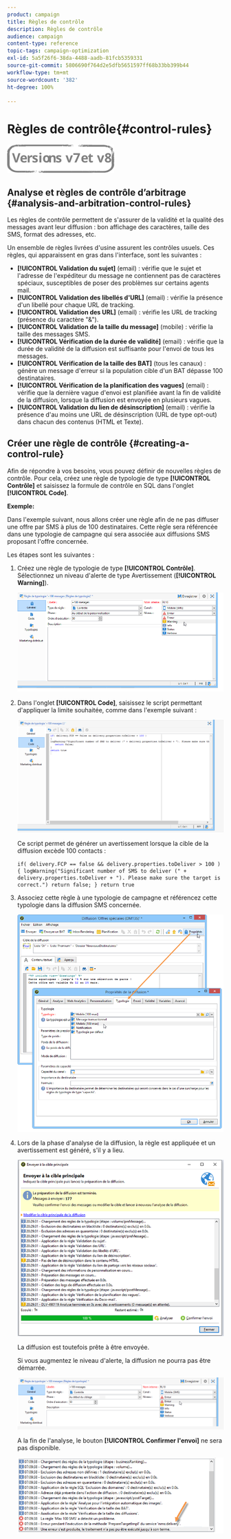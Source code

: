 ```yaml
---
product: campaign
title: Règles de contrôle
description: Règles de contrôle
audience: campaign
content-type: reference
topic-tags: campaign-optimization
exl-id: 5a5f26f6-38da-4488-aadb-81fcb5359331
source-git-commit: 5806690f764d2e5dfb5651597ff68b33bb399b44
workflow-type: tm+mt
source-wordcount: '382'
ht-degree: 100%

---
```


# Règles de contrôle{#control-rules}

![](../../assets/common.svg)

## Analyse et règles de contrôle d’arbitrage {#analysis-and-arbitration-control-rules}

Les règles de contrôle permettent de s&#39;assurer de la validité et la qualité des messages avant leur diffusion : bon affichage des caractères, taille des SMS, format des adresses, etc.

Un ensemble de règles livrées d&#39;usine assurent les contrôles usuels. Ces règles, qui apparaissent en gras dans l&#39;interface, sont les suivantes :

* **[!UICONTROL Validation du sujet]** (email) : vérifie que le sujet et l&#39;adresse de l&#39;expéditeur du message ne contiennent pas de caractères spéciaux, susceptibles de poser des problèmes sur certains agents mail.
* **[!UICONTROL Validation des libellés d&#39;URL]** (email) : vérifie la présence d&#39;un libellé pour chaque URL de tracking.
* **[!UICONTROL Validation des URL]** (email) : vérifie les URL de tracking (présence du caractère &quot;&amp;&quot;).
* **[!UICONTROL Validation de la taille du message]** (mobile) : vérifie la taille des messages SMS.
* **[!UICONTROL Vérification de la durée de validité]** (email) : vérifie que la durée de validité de la diffusion est suffisante pour l&#39;envoi de tous les messages.
* **[!UICONTROL Vérification de la taille des BAT]** (tous les canaux) : génère un message d&#39;erreur si la population cible d&#39;un BAT dépasse 100 destinataires.
* **[!UICONTROL Vérification de la planification des vagues]** (email) : vérifie que la dernière vague d&#39;envoi est planifiée avant la fin de validité de la diffusion, lorsque la diffusion est envoyée en plusieurs vagues.
* **[!UICONTROL Validation du lien de désinscription]** (email) : vérifie la présence d&#39;au moins une URL de désinscription (URL de type opt-out) dans chacun des contenus (HTML et Texte).

## Créer une règle de contrôle {#creating-a-control-rule}

Afin de répondre à vos besoins, vous pouvez définir de nouvelles règles de contrôle. Pour cela, créez une règle de typologie de type **[!UICONTROL Contrôle]** et saisissez la formule de contrôle en SQL dans l&#39;onglet **[!UICONTROL Code]**.

**Exemple:**

Dans l&#39;exemple suivant, nous allons créer une règle afin de ne pas diffuser une offre par SMS à plus de 100 destinataires. Cette règle sera référencée dans une typologie de campagne qui sera associée aux diffusions SMS proposant l&#39;offre concernée.

Les étapes sont les suivantes :

1. Créez une règle de typologie de type **[!UICONTROL Contrôle]**. Sélectionnez un niveau d&#39;alerte de type Avertissement (**[!UICONTROL Warning]**).

   ![](assets/campaign_opt_create_control_01.png)

1. Dans l&#39;onglet **[!UICONTROL Code]**, saisissez le script permettant d&#39;appliquer la limite souhaitée, comme dans l&#39;exemple suivant :

   ![](assets/campaign_opt_create_control_02.png)

   Ce script permet de générer un avertissement lorsque la cible de la diffusion excède 100 contacts :

   ```
   if( delivery.FCP == false && delivery.properties.toDeliver > 100 ) { logWarning("Significant number of SMS to deliver (" + delivery.properties.toDeliver + "). Please make sure the target is correct.") return false; } return true
   ```

1. Associez cette règle à une typologie de campagne et référencez cette typologie dans la diffusion SMS concernée.

   ![](assets/campaign_opt_create_control_03.png)

1. Lors de la phase d&#39;analyse de la diffusion, la règle est appliquée et un avertissement est généré, s&#39;il y a lieu.

   ![](assets/campaign_opt_create_control_04.png)

   La diffusion est toutefois prête à être envoyée.

   Si vous augmentez le niveau d&#39;alerte, la diffusion ne pourra pas être démarrée.

   ![](assets/campaign_opt_create_control_05.png)

   A la fin de l&#39;analyse, le bouton **[!UICONTROL Confirmer l&#39;envoi]** ne sera pas disponible.

   ![](assets/campaign_opt_create_control_06.png)
